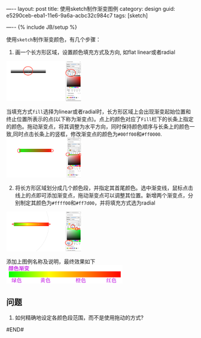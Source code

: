 —--
layout: post
title: 使用sketch制作渐变图例
category: design
guid: e5290ceb-eba1-11e6-9a6a-acbc32c984c7
tags: [sketch]

—--
{% include JB/setup %}

使用`sketch`制作渐变颜色，有几个步骤：
1. 画一个长方形区域，设置颜色填充方式及方向, 如flat linear或者radial
<img src="/assets/images/sketch/gradient-vertical.png" width="200" alt="gradient-vertical">

当填充方式`fill`选择为linear或者radial时，长方形区域上会出现渐变起始位置和终止位置所表示的点(以下称为渐变点)。点上的颜色对应了`Fill`栏下的长条上指定的颜色。拖动渐变点，将其调整为水平方向，同时保持颜色顺序与长条上的颜色一致,同时点击长条上的竖框，修改渐变点的颜色为`#00ff00`和`#ff0000`.
<img src="/assets/images/sketch/gradient-horizontal.png" width="200" alt="gradient-horizontal">


2. 将长方形区域划分成几个颜色段，并指定其首尾颜色。选中渐变线，鼠标点击线上的点即可添加渐变点，拖动渐变点可以调整其位置。新增两个渐变点，分别制定其颜色为`#ffff00`和`#ff7d00`，并将填充方式选为radial
<img src="/assets/images/sketch/gradient-multiple.png" width="200" alt="gradient-multiple">

添加上图例名称及说明，最终效果如下
![gradient-legend](/assets/images/sketch/gradient-legend.png)


## 问题
1. 如何精确地设定各颜色段范围，而不是使用拖动的方式?


#END#





